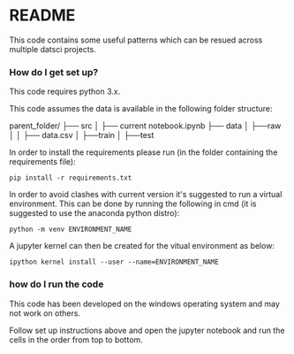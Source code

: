 # README #

This code contains some useful patterns which can be resued across multiple datsci projects.

### How do I get set up? ###

This code requires python 3.x.

This code assumes the data is available in the following folder structure:

parent_folder/
├── src
│    ├── current notebook.ipynb
├── data
│   ├──raw
│   │   ├── data.csv
│   ├──train
│   ├──test

In order to install the requirements please run (in the folder containing the requirements file):
```
pip install -r requirements.txt
```

In order to avoid clashes with current version it's suggested to run a virtual environment. 
This can be done by running the following in cmd (it is suggested to use the anaconda python distro):

```
python -m venv ENVIRONMENT_NAME  
```

A jupyter kernel can then be created for the vitual environment as below:

```
ipython kernel install --user --name=ENVIRONMENT_NAME
```


### how do I run the code ###

This code has been developed on the windows operating system and may not work on others.

Follow set up instructions above and open the jupyter notebook and run the cells in the order from top to bottom.
